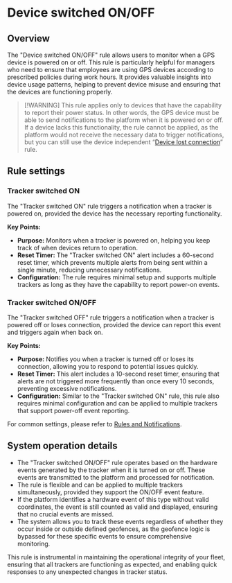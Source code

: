 # Device switched ON/OFF

## Overview

The "Device switched ON/OFF" rule allows users to monitor when a GPS device is powered on or off. This rule is particularly helpful for managers who need to ensure that employees are using GPS devices according to prescribed policies during work hours. It provides valuable insights into device usage patterns, helping to prevent device misuse and ensuring that the devices are functioning properly.

> \[!WARNING] This rule applies only to devices that have the capability to report their power status. In other words, the GPS device must be able to send notifications to the platform when it is powered on or off. If a device lacks this functionality, the rule cannot be applied, as the platform would not receive the necessary data to trigger notifications, but you can still use the device independent “[Device lost connection](../device-connection-1/device-lost-connection.md)” rule.

## Rule settings

### Tracker switched ON

The "Tracker switched ON" rule triggers a notification when a tracker is powered on, provided the device has the necessary reporting functionality.

**Key Points:**

* **Purpose:** Monitors when a tracker is powered on, helping you keep track of when devices return to operation.
* **Reset Timer:** The "Tracker switched ON" alert includes a 60-second reset timer, which prevents multiple alerts from being sent within a single minute, reducing unnecessary notifications.
* **Configuration:** The rule requires minimal setup and supports multiple trackers as long as they have the capability to report power-on events.

### Tracker switched ON/OFF

The "Tracker switched OFF" rule triggers a notification when a tracker is powered off or loses connection, provided the device can report this event and triggers again when back on.

**Key Points:**

* **Purpose:** Notifies you when a tracker is turned off or loses its connection, allowing you to respond to potential issues quickly.
* **Reset Timer:** This alert includes a 10-second reset timer, ensuring that alerts are not triggered more frequently than once every 10 seconds, preventing excessive notifications.
* **Configuration:** Similar to the "Tracker switched ON" rule, this rule also requires minimal configuration and can be applied to multiple trackers that support power-off event reporting.

For common settings, please refer to [Rules and Notifications](../../).

## System operation details

* The "Tracker switched ON/OFF" rule operates based on the hardware events generated by the tracker when it is turned on or off. These events are transmitted to the platform and processed for notification.
* The rule is flexible and can be applied to multiple trackers simultaneously, provided they support the ON/OFF event feature.
* If the platform identifies a hardware event of this type without valid coordinates, the event is still counted as valid and displayed, ensuring that no crucial events are missed.
* The system allows you to track these events regardless of whether they occur inside or outside defined geofences, as the geofence logic is bypassed for these specific events to ensure comprehensive monitoring.

This rule is instrumental in maintaining the operational integrity of your fleet, ensuring that all trackers are functioning as expected, and enabling quick responses to any unexpected changes in tracker status.
